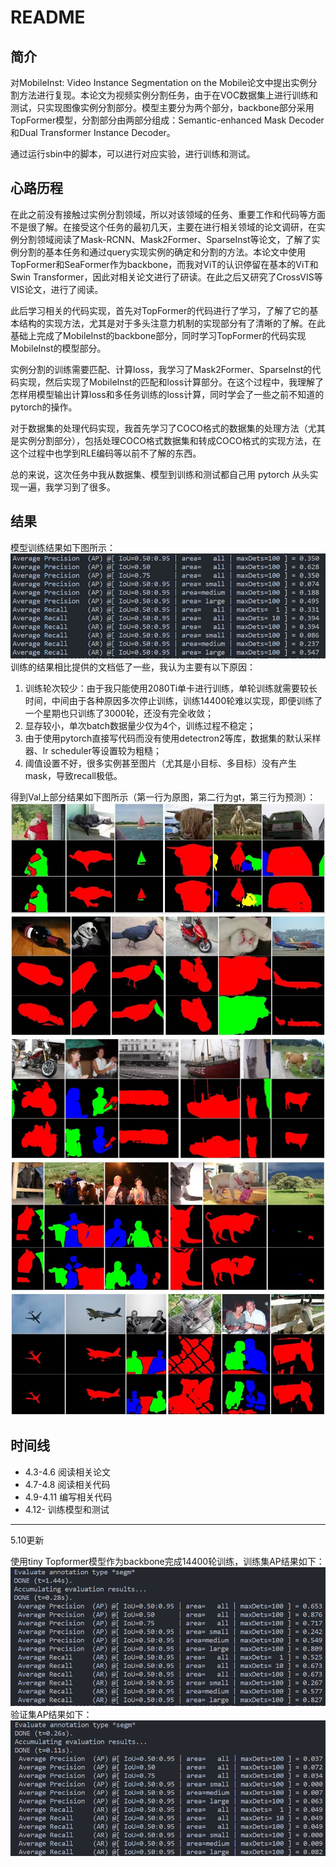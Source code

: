 # README
## 简介
对MobileInst: Video Instance Segmentation on the Mobile论文中提出实例分割方法进行复现。本论文为视频实例分割任务，由于在VOC数据集上进行训练和测试，只实现图像实例分割部分。模型主要分为两个部分，backbone部分采用TopFormer模型，分割部分由两部分组成：Semantic-enhanced Mask Decoder和Dual Transformer Instance Decoder。

通过运行sbin中的脚本，可以进行对应实验，进行训练和测试。

## 心路历程
在此之前没有接触过实例分割领域，所以对该领域的任务、重要工作和代码等方面不是很了解。在接受这个任务的最初几天，主要在进行相关领域的论文调研，在实例分割领域阅读了Mask-RCNN、Mask2Former、SparseInst等论文，了解了实例分割的基本任务和通过query实现实例的确定和分割的方法。本论文中使用TopFormer和SeaFormer作为backbone，而我对ViT的认识停留在基本的ViT和Swin Transformer，因此对相关论文进行了研读。在此之后又研究了CrossVIS等VIS论文，进行了阅读。

此后学习相关的代码实现，首先对TopFormer的代码进行了学习，了解了它的基本结构的实现方法，尤其是对于多头注意力机制的实现部分有了清晰的了解。在此基础上完成了MobileInst的backbone部分，同时学习TopFormer的代码实现MobileInst的模型部分。

实例分割的训练需要匹配、计算loss，我学习了Mask2Former、SparseInst的代码实现，然后实现了MobileInst的匹配和loss计算部分。在这个过程中，我理解了怎样用模型输出计算loss和多任务训练的loss计算，同时学会了一些之前不知道的pytorch的操作。

对于数据集的处理代码实现，我首先学习了COCO格式的数据集的处理方法（尤其是实例分割部分），包括处理COCO格式数据集和转成COCO格式的实现方法，在这个过程中也学到RLE编码等以前不了解的东西。

总的来说，这次任务中我从数据集、模型到训练和测试都自己用 pytorch 从头实现一遍，我学习到了很多。
## 结果

模型训练结果如下图所示：
![](assets/ap.png)
训练的结果相比提供的文档低了一些，我认为主要有以下原因：
1. 训练轮次较少：由于我只能使用2080Ti单卡进行训练，单轮训练就需要较长时间，中间由于各种原因多次停止训练，训练14400轮难以实现，即便训练了一个星期也只训练了3000轮，还没有完全收敛；
2. 显存较小，单次batch数据量少仅为4个，训练过程不稳定；
3. 由于使用pytorch直接写代码而没有使用detectron2等库，数据集的默认采样器、lr scheduler等设置较为粗糙；
4. 阈值设置不好，很多实例甚至图片（尤其是小目标、多目标）没有产生mask，导致recall极低。

得到Val上部分结果如下图所示（第一行为原图，第二行为gt，第三行为预测）：
![](assets/results/1.jpg)
![](assets/results/2.jpg)
![](assets/results/3.jpg)
![](assets/results/4.jpg)
![](assets/results/5.jpg)

## 时间线
- 4.3-4.6 阅读相关论文
- 4.7-4.8 阅读相关代码
- 4.9-4.11 编写相关代码
- 4.12- 训练模型和测试
---
5.10更新

使用tiny Topformer模型作为backbone完成14400轮训练，训练集AP结果如下：
![](assets/ap_train_v1.png)
验证集AP结果如下：
![](assets/ap_test_v1.png)

